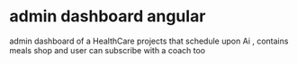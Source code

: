 # admin dashboard angular
 admin dashboard of a HealthCare projects that schedule upon Ai  , contains meals shop and user can subscribe with a coach too
